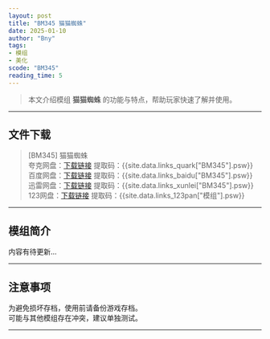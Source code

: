 ```yaml
---
layout: post
title: "BM345 猫猫蜘蛛"
date: 2025-01-10
author: "Bny"
tags: 
- 模组
- 美化
scode: "BM345"
reading_time: 5
---
```


> 本文介绍模组 **猫猫蜘蛛** 的功能与特点，帮助玩家快速了解并使用。

---

## 文件下载

> [BM345] 猫猫蜘蛛  
夸克网盘：[下载链接]({{site.data.links_quark["BM345"].url}}) 提取码：{{site.data.links_quark["BM345"].psw}}  
百度网盘：[下载链接]({{site.data.links_baidu["BM345"].url}}) 提取码：{{site.data.links_baidu["BM345"].psw}}  
迅雷网盘：[下载链接]({{site.data.links_xunlei["BM345"].url}}) 提取码：{{site.data.links_xunlei["BM345"].psw}}  
123网盘：[下载链接]({{site.data.links_123pan["模组"].url}}) 提取码：{{site.data.links_123pan["模组"].psw}}  

---

## 模组简介

>  
内容有待更新...  

---

## 注意事项

>  
为避免损坏存档，使用前请备份游戏存档。  
可能与其他模组存在冲突，建议单独测试。  

---

